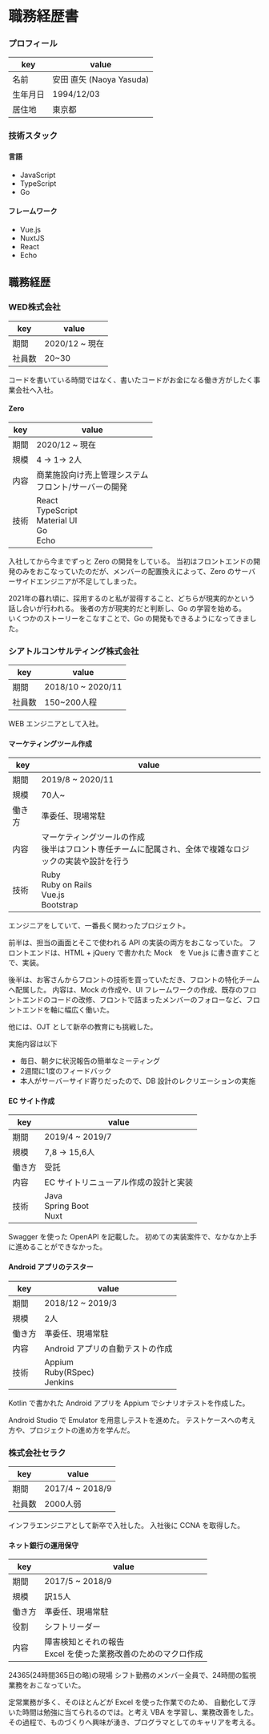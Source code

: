 # 職務経歴書

### プロフィール

key|value
--|--
名前|安田 直矢 (Naoya Yasuda)
生年月日|1994/12/03
居住地|東京都

### 技術スタック

#### 言語

- JavaScript
- TypeScript
- Go

#### フレームワーク

- Vue.js
- NuxtJS
- React
- Echo

## 職務経歴

### WED株式会社

key|value
---|---
期間|2020/12 ~ 現在
社員数|20~30

コードを書いている時間ではなく、書いたコードがお金になる働き方がしたく事業会社へ入社。


#### Zero

key|value
---|---
期間|2020/12 ~ 現在
規模|4 -> 1-> 2人
内容|商業施設向け売上管理システム<br>フロント/サーバーの開発
技術|React<br>TypeScript<br>Material UI<br>Go<br>Echo

入社してから今までずっと Zero の開発をしている。
当初はフロントエンドの開発のみをおこなっていたのだが、メンバーの配置換えによって、Zero のサーバーサイドエンジニアが不足してしまった。

2021年の暮れ頃に、採用するのと私が習得すること、どちらが現実的かという話し合いが行われる。
後者の方が現実的だと判断し、Go の学習を始める。  
いくつかのストーリーをこなすことで、Go の開発もできるようになってきました。

### シアトルコンサルティング株式会社

key|value
---|---
期間|2018/10 ~ 2020/11
社員数|150~200人程

WEB エンジニアとして入社。

#### マーケティングツール作成

key|value
---|---
期間|2019/8 ~ 2020/11
規模|70人~
働き方|準委任、現場常駐
内容|マーケティングツールの作成<br>後半はフロント専任チームに配属され、全体で複雑なロジックの実装や設計を行う
技術|Ruby<br>Ruby on Rails<br>Vue.js<br>Bootstrap

エンジニアをしていて、一番長く関わったプロジェクト。

前半は、担当の画面とそこで使われる API の実装の両方をおこなっていた。
フロントエンドは、HTML + jQuery で書かれた Mock　を Vue.js に書き直すことで、実装。

後半は、お客さんからフロントの技術を買っていただき、フロントの特化チームへ配属した。
内容は、Mock の作成や、UI フレームワークの作成、既存のフロントエンドのコードの改修、フロントで詰まったメンバーのフォローなど、フロントエンドを軸に幅広く働いた。


他には、OJT として新卒の教育にも挑戦した。

実施内容は以下
- 毎日、朝夕に状況報告の簡単なミーティング
- 2週間に1度のフィードバック
- 本人がサーバーサイド寄りだったので、DB 設計のレクリエーションの実施

#### EC サイト作成

key|value
---|---
期間|2019/4 ~ 2019/7
規模|7,8 -> 15,6人
働き方|受託
内容|EC サイトリニューアル作成の設計と実装
技術|Java<br>Spring Boot<br>Nuxt

Swagger を使った OpenAPI を記載した。
初めての実装案件で、なかなか上手に進めることができなかった。

#### Android アプリのテスター

key|value
---|---
期間|2018/12 ~ 2019/3
規模|2人
働き方|準委任、現場常駐
内容|Android アプリの自動テストの作成
技術|Appium<br>Ruby(RSpec)<br>Jenkins


Kotlin で書かれた Android アプリを Appium でシナリオテストを作成した。

Android Studio で Emulator を用意しテストを進めた。
テストケースへの考え方や、プロジェクトの進め方を学んだ。

### 株式会社セラク

key|value
---|---
期間|2017/4 ~ 2018/9
社員数|2000人弱

インフラエンジニアとして新卒で入社した。
入社後に CCNA を取得した。

#### ネット銀行の運用保守

key|value
---|---
期間|2017/5 ~ 2018/9
規模|訳15人
働き方|準委任、現場常駐
役割|シフトリーダー
内容|障害検知とそれの報告 <br> Excel を使った業務改善のためのマクロ作成

24365(24時間365日の略)の現場
シフト勤務のメンバー全員で、24時間の監視業務をおこなっていた。

定常業務が多く、そのほとんどが Excel を使った作業でのため、
自動化して浮いた時間は勉強に当てられるのでは。と考え VBA を学習し、業務改善をした。
その過程で、ものづくりへ興味が湧き、プログラマとしてのキャリアを考える。
